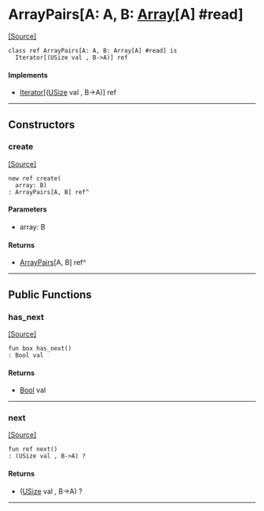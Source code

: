 # ArrayPairs\[A: A, B: [Array](builtin-Array.md)\[A\] #read\]
<span class="source-link">[[Source]](src/builtin/array.md#L972)</span>
```pony
class ref ArrayPairs[A: A, B: Array[A] #read] is
  Iterator[(USize val , B->A)] ref
```

#### Implements

* [Iterator](builtin-Iterator.md)\[([USize](builtin-USize.md) val , B->A)\] ref

---

## Constructors

### create
<span class="source-link">[[Source]](src/builtin/array.md#L976)</span>


```pony
new ref create(
  array: B)
: ArrayPairs[A, B] ref^
```
#### Parameters

*   array: B

#### Returns

* [ArrayPairs](builtin-ArrayPairs.md)\[A, B\] ref^

---

## Public Functions

### has_next
<span class="source-link">[[Source]](src/builtin/array.md#L980)</span>


```pony
fun box has_next()
: Bool val
```

#### Returns

* [Bool](builtin-Bool.md) val

---

### next
<span class="source-link">[[Source]](src/builtin/array.md#L983)</span>


```pony
fun ref next()
: (USize val , B->A) ?
```

#### Returns

* ([USize](builtin-USize.md) val , B->A) ?

---

